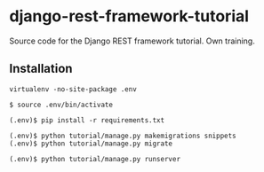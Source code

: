 # django-rest-framework-tutorial
Source code for the Django REST framework tutorial. Own training.

## Installation
```shell
virtualenv -no-site-package .env
```
```shell
$ source .env/bin/activate 
```
```shell
(.env)$ pip install -r requirements.txt
```
```shell
(.env)$ python tutorial/manage.py makemigrations snippets
(.env)$ python tutorial/manage.py migrate
```
```shell
(.env)$ python tutorial/manage.py runserver
```
